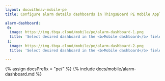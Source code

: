 ```yaml
---
layout: docwithnav-mobile-pe
title: Configure alarm details dashboards in ThingsBoard PE Mobile Application

alarm-dashboard:
 0:
  image: https://img.tbqa.cloud/mobile/pe/alarm-dashboard-1.png
  title: 'Select desired dashboard in the <b>Mobile dashboard</b> field'
 1:
  image: https://img.tbqa.cloud/mobile/pe/alarm-dashboard-2.png
  title: 'Select desired dashboard in the <b>Mobile dashboard</b> field'

---
```


{% assign docsPrefix = "pe/" %}
{% include docs/mobile/alarm-dashboard.md %}
